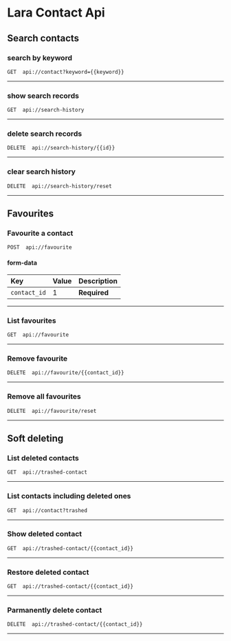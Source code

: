 # Lara Contact Api

## Search contacts
### search by keyword
```http
GET  api://contact?keyword={{keyword}}
```
----------------------------------------------------------------

### show search records
```http
GET  api://search-history
```

----------------------------------------------------------------

### delete search records
```http
DELETE  api://search-history/{{id}}
```

----------------------------------------------------------------

### clear search history
```http
DELETE  api://search-history/reset
```

----------------------------------------------------------------

## Favourites
### Favourite a contact

```http
POST  api://favourite
```
#### form-data
| Key            | Value        | Description                |
| :------------- | :----------- | :------------------------- |
| `contact_id` | 1 | **Required** |

----------------------------------------------------------------

### List favourites
```http
GET  api://favourite
```

----------------------------------------------------------------

### Remove favourite
```http
DELETE  api://favourite/{{contact_id}}
```

----------------------------------------------------------------

### Remove all favourites
```http
DELETE  api://favourite/reset
```

----------------------------------------------------------------

## Soft deleting

### List deleted contacts
```http
GET  api://trashed-contact
```

----------------------------------------------------------------

### List contacts including deleted ones
```http
GET  api://contact?trashed
```

----------------------------------------------------------------

### Show deleted contact
```http
GET  api://trashed-contact/{{contact_id}}
```

----------------------------------------------------------------

### Restore deleted contact
```http
GET  api://trashed-contact/{{contact_id}}
```

----------------------------------------------------------------

### Parmanently delete contact
```http
DELETE  api://trashed-contact/{{contact_id}}
```

----------------------------------------------------------------

<!-- 

### request name
```http
POST  api://f
```
#### form-data
| Key       | Value    | Description                |
| :-------- | :------- | :------------------------- |

----------------------------------------------------------------
-->